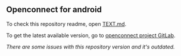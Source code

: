 ## Openconnect for android

To check this repository readme, open [TEXT.md](./TEXT.md).

To get the latest available version, go to [openconnect project GitLab](https://gitlab.com/openconnect/ics-openconnect).

*There are some issues with this repository version and it's outdated.*
